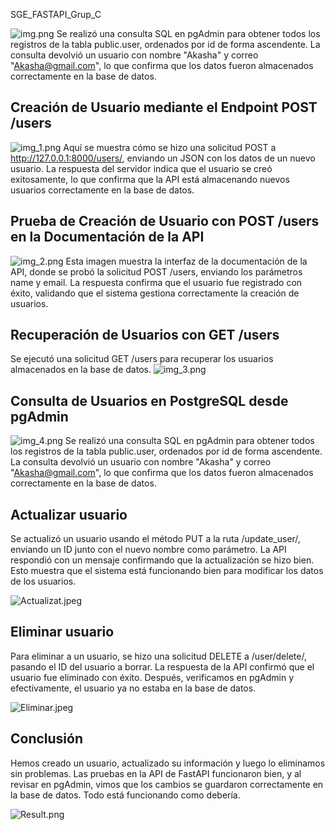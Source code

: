  SGE_FASTAPI_Grup_C

![img.png](sge_theBear/img/img.png)
Se realizó una consulta SQL en pgAdmin para obtener todos los registros de la tabla public.user, ordenados por id de forma ascendente. La consulta devolvió un usuario con nombre "Akasha" y correo "Akasha@gmail.com", lo que confirma que los datos fueron almacenados correctamente en la base de datos.

## Creación de Usuario mediante el Endpoint POST /users
![img_1.png](sge_theBear/img/img_1.png)
Aquí se muestra cómo se hizo una solicitud POST a http://127.0.0.1:8000/users/, enviando un JSON con los datos de un nuevo usuario. La respuesta del servidor indica que el usuario se creó exitosamente, lo que confirma que la API está almacenando nuevos usuarios correctamente en la base de datos.

## Prueba de Creación de Usuario con POST /users en la Documentación de la API
![img_2.png](sge_theBear/img/img_2.png)
Esta imagen muestra la interfaz de la documentación de la API, donde se probó la solicitud POST /users, enviando los parámetros name y email. La respuesta confirma que el usuario fue registrado con éxito, validando que el sistema gestiona correctamente la creación de usuarios.

## Recuperación de Usuarios con GET /users

Se ejecutó una solicitud GET /users para recuperar los usuarios almacenados en la base de datos.
![img_3.png](sge_theBear/img/img_3.png)

## Consulta de Usuarios en PostgreSQL desde pgAdmin
![img_4.png](sge_theBear/img/img_4.png)
Se realizó una consulta SQL en pgAdmin para obtener todos los registros de la tabla public.user, ordenados por id de forma ascendente. La consulta devolvió un usuario con nombre "Akasha" y correo "Akasha@gmail.com", lo que confirma que los datos fueron almacenados correctamente en la base de datos.


## Actualizar usuario
Se actualizó un usuario usando el método PUT a la ruta /update_user/, enviando un ID junto con el nuevo nombre como parámetro. La API respondió con un mensaje confirmando que la actualización se hizo bien. Esto muestra que el sistema está funcionando bien para modificar los datos de los usuarios.

![Actualizat.jpeg](sge_theBear/img/Actualizat.jpeg)

## Eliminar usuario
Para eliminar a un usuario, se hizo una solicitud DELETE a /user/delete/, pasando el ID del usuario a borrar. La respuesta de la API confirmó que el usuario fue eliminado con éxito. Después, verificamos en pgAdmin y efectivamente, el usuario ya no estaba en la base de datos.


![Eliminar.jpeg](sge_theBear/img/Eliminar.jpeg)

## Conclusión
Hemos creado un usuario, actualizado su información y luego lo eliminamos sin problemas.
Las pruebas en la API de FastAPI funcionaron bien, y al revisar en pgAdmin, vimos que los cambios se guardaron correctamente en la base de datos. Todo está funcionando como debería. 

![Result.png](sge_theBear/img/Result.png)
